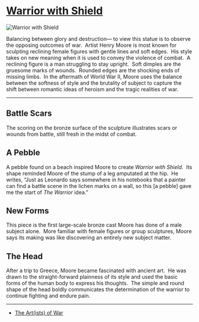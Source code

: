 # [Warrior with Shield](http://artstories.artsmia.org/#/o/1244)
![Warrior with Shield](http://api.artsmia.org/images/1244/large.jpg)

Balancing between glory and destruction— to view this statue is to observe the opposing outcomes of war.  Artist Henry Moore is most known for sculpting reclining female figures with gentle lines and soft edges.  His style takes on new meaning when it is used to convey the violence of combat.  A reclining figure is a man struggling to stay upright.  Soft dimples are the gruesome marks of wounds.  Rounded edges are the shocking ends of missing limbs.  In the aftermath of World War II, Moore uses the balance between the softness of style and the brutality of subject to capture the shift between romantic ideas of heroism and the tragic realities of war.

---

## Battle Scars

The scoring on the bronze surface of the sculpture illustrates scars or wounds from battle, still fresh in the midst of combat.

## A Pebble

A pebble found on a beach inspired Moore to create *Warrior with Shield*.  Its shape reminded Moore of the stump of a leg amputated at the hip.  He writes, “Just as Leonardo says somewhere in his notebooks that a painter can find a battle scene in the lichen marks on a wall, so this \[a pebble\] gave me the start of *The Warrior* idea.”

## New Forms

This piece is the first large-scale bronze cast Moore has done of a male subject alone.  More familiar with female figures or group sculptures, Moore says its making was like discovering an entirely new subject matter. 

## The Head

After a trip to Greece, Moore became fascinated with ancient art.  He was drawn to the straight-forward plainness of its style and used the basic forms of the human body to express his thoughts.  The simple and round shape of the head boldly communicates the determination of the warrior to continue fighting and endure pain.

---

* [The Art(ists) of War](../stories/the-art-ists-of-war.md)

